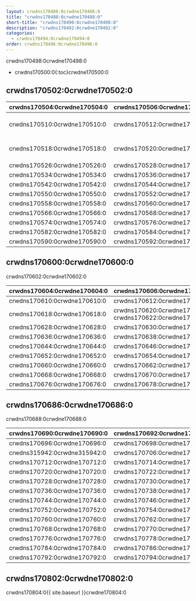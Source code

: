 ```yaml
---
layout: crwdns170486:0crwdne170486:0
title: "crwdns170488:0crwdne170488:0"
short-title: "crwdns170490:0crwdne170490:0"
description: "crwdns170492:0crwdne170492:0"
categories:
  - crwdns170494:0crwdne170494:0
order: crwdns170496:0crwdne170496:0
---
```


crwdns170498:0crwdne170498:0

* crwdns170500:0{:toc}crwdne170500:0

## crwdns170502:0crwdne170502:0

| crwdns170504:0crwdne170504:0 | crwdns170506:0crwdne170506:0 | crwdns170508:0crwdne170508:0                                                   |
| ---------------------------- | ---------------------------- | ------------------------------------------------------------------------------ |
| crwdns170510:0crwdne170510:0 | crwdns170512:0crwdne170512:0 | [crwdns170516:0crwdne170516:0](crwdns170514:0{{ site.baseurl }}crwdne170514:0) |
| crwdns170518:0crwdne170518:0 | crwdns170520:0crwdne170520:0 | [crwdns170524:0crwdne170524:0](crwdns170522:0{{ site.baseurl }}crwdne170522:0) |
| crwdns170526:0crwdne170526:0 | crwdns170528:0crwdne170528:0 | [crwdns170532:0crwdne170532:0](crwdns170530:0crwdne170530:0)                   |
| crwdns170534:0crwdne170534:0 | crwdns170536:0crwdne170536:0 | [crwdns170540:0crwdne170540:0](crwdns170538:0crwdne170538:0)                   |
| crwdns170542:0crwdne170542:0 | crwdns170544:0crwdne170544:0 | [crwdns170548:0crwdne170548:0](crwdns170546:0crwdne170546:0)                   |
| crwdns170550:0crwdne170550:0 | crwdns170552:0crwdne170552:0 | [crwdns170556:0crwdne170556:0](crwdns170554:0crwdne170554:0)                   |
| crwdns170558:0crwdne170558:0 | crwdns170560:0crwdne170560:0 | [crwdns170564:0crwdne170564:0](crwdns170562:0crwdne170562:0)                   |
| crwdns170566:0crwdne170566:0 | crwdns170568:0crwdne170568:0 | [crwdns170572:0crwdne170572:0](crwdns170570:0crwdne170570:0)                   |
| crwdns170574:0crwdne170574:0 | crwdns170576:0crwdne170576:0 | [crwdns170580:0crwdne170580:0](crwdns170578:0crwdne170578:0)                   |
| crwdns170582:0crwdne170582:0 | crwdns170584:0crwdne170584:0 | [crwdns170588:0crwdne170588:0](crwdns170586:0crwdne170586:0)                   |
| crwdns170590:0crwdne170590:0 | crwdns170592:0crwdne170592:0 | [crwdns170596:0crwdne170596:0](crwdns170594:0crwdne170594:0)                   | crwdns170598:0crwdne170598:0 

## crwdns170600:0crwdne170600:0

crwdns170602:0crwdne170602:0

| crwdns170604:0crwdne170604:0 | crwdns170606:0crwdne170606:0                              | crwdns170608:0crwdne170608:0                                 |
| ---------------------------- | --------------------------------------------------------- | ------------------------------------------------------------ |
| crwdns170610:0crwdne170610:0 | crwdns170612:0crwdne170612:0                              | [crwdns170616:0crwdne170616:0](crwdns170614:0crwdne170614:0) |
| crwdns170618:0crwdne170618:0 | crwdns170620:0crwdne170620:0 crwdns170622:0crwdne170622:0 | [crwdns170626:0crwdne170626:0](crwdns170624:0crwdne170624:0) |
| crwdns170628:0crwdne170628:0 | crwdns170630:0crwdne170630:0                              | [crwdns170634:0crwdne170634:0](crwdns170632:0crwdne170632:0) |
| crwdns170636:0crwdne170636:0 | crwdns170638:0crwdne170638:0                              | [crwdns170642:0crwdne170642:0](crwdns170640:0crwdne170640:0) |
| crwdns170644:0crwdne170644:0 | crwdns170646:0crwdne170646:0                              | [crwdns170650:0crwdne170650:0](crwdns303772:0crwdne303772:0) |
| crwdns170652:0crwdne170652:0 | crwdns170654:0crwdne170654:0                              | [crwdns170658:0crwdne170658:0](crwdns170656:0crwdne170656:0) |
| crwdns170660:0crwdne170660:0 | crwdns170662:0crwdne170662:0                              | [crwdns170666:0crwdne170666:0](crwdns170664:0crwdne170664:0) |
| crwdns170668:0crwdne170668:0 | crwdns170670:0crwdne170670:0                              | [crwdns170674:0crwdne170674:0](crwdns170672:0crwdne170672:0) |
| crwdns170676:0crwdne170676:0 | crwdns170678:0crwdne170678:0                              | [crwdns170682:0crwdne170682:0](crwdns170680:0crwdne170680:0) | crwdns170684:0crwdne170684:0 

## crwdns170686:0crwdne170686:0

crwdns170688:0crwdne170688:0

| crwdns170690:0crwdne170690:0 | crwdns170692:0crwdne170692:0 | crwdns170694:0crwdne170694:0                                 |
| ---------------------------- | ---------------------------- | ------------------------------------------------------------ |
| crwdns170696:0crwdne170696:0 | crwdns170698:0crwdne170698:0 | [crwdns170702:0crwdne170702:0](crwdns170700:0crwdne170700:0) |
| crwdns315942:0crwdne315942:0 | crwdns170706:0crwdne170706:0 | [crwdns170710:0crwdne170710:0](crwdns170708:0crwdne170708:0) |
| crwdns170712:0crwdne170712:0 | crwdns170714:0crwdne170714:0 | [crwdns170718:0crwdne170718:0](crwdns170716:0crwdne170716:0) |
| crwdns170720:0crwdne170720:0 | crwdns170722:0crwdne170722:0 | [crwdns170726:0crwdne170726:0](crwdns170724:0crwdne170724:0) |
| crwdns170728:0crwdne170728:0 | crwdns170730:0crwdne170730:0 | [crwdns170734:0crwdne170734:0](crwdns170732:0crwdne170732:0) |
| crwdns170736:0crwdne170736:0 | crwdns170738:0crwdne170738:0 | [crwdns170742:0crwdne170742:0](crwdns170740:0crwdne170740:0) |
| crwdns170744:0crwdne170744:0 | crwdns170746:0crwdne170746:0 | [crwdns170750:0crwdne170750:0](crwdns170748:0crwdne170748:0) |
| crwdns170752:0crwdne170752:0 | crwdns170754:0crwdne170754:0 | [crwdns170758:0crwdne170758:0](crwdns170756:0crwdne170756:0) |
| crwdns170760:0crwdne170760:0 | crwdns170762:0crwdne170762:0 | [crwdns170766:0crwdne170766:0](crwdns170764:0crwdne170764:0) |
| crwdns170768:0crwdne170768:0 | crwdns170770:0crwdne170770:0 | [crwdns170774:0crwdne170774:0](crwdns170772:0crwdne170772:0) |
| crwdns170776:0crwdne170776:0 | crwdns170778:0crwdne170778:0 | [crwdns170782:0crwdne170782:0](crwdns170780:0crwdne170780:0) |
| crwdns170784:0crwdne170784:0 | crwdns170786:0crwdne170786:0 | [crwdns170790:0crwdne170790:0](crwdns170788:0crwdne170788:0) |
| crwdns170792:0crwdne170792:0 | crwdns170794:0crwdne170794:0 | [crwdns170798:0crwdne170798:0](crwdns170796:0crwdne170796:0) | crwdns170800:0crwdne170800:0 

## crwdns170802:0crwdne170802:0

crwdns170804:0{{ site.baseurl }}crwdne170804:0